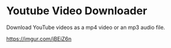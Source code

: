 # Youtube Video Downloader
Download YouTube videos as a mp4 video or an mp3 audio file.

https://imgur.com/jBEiZ6n
